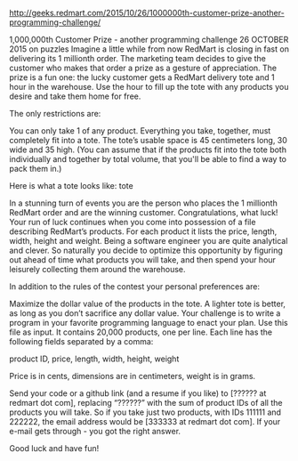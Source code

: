 http://geeks.redmart.com/2015/10/26/1000000th-customer-prize-another-programming-challenge/

1,000,000th Customer Prize - another programming challenge
26 OCTOBER 2015 on puzzles
Imagine a little while from now RedMart is closing in fast on delivering its 1 millionth order. The marketing team decides to give the customer who makes that order a prize as a gesture of appreciation. The prize is a fun one: the lucky customer gets a RedMart delivery tote and 1 hour in the warehouse. Use the hour to fill up the tote with any products you desire and take them home for free.

The only restrictions are:

You can only take 1 of any product. 
Everything you take, together, must completely fit into a tote. 
The tote’s usable space is 45 centimeters long, 30 wide and 35 high. (You can assume that if the products fit into the tote both individually and together by total volume, that you'll be able to find a way to pack them in.)

Here is what a tote looks like: 
tote

In a stunning turn of events you are the person who places the 1 millionth RedMart order and are the winning customer. Congratulations, what luck! Your run of luck continues when you come into possession of a file describing RedMart’s products. For each product it lists the price, length, width, height and weight. Being a software engineer you are quite analytical and clever. So naturally you decide to optimize this opportunity by figuring out ahead of time what products you will take, and then spend your hour leisurely collecting them around the warehouse.

In addition to the rules of the contest your personal preferences are:

Maximize the dollar value of the products in the tote. 
A lighter tote is better, as long as you don’t sacrifice any dollar value. 
Your challenge is to write a program in your favorite programming language to enact your plan. Use this file as input. It contains 20,000 products, one per line. Each line has the following fields separated by a comma:

product ID, price, length, width, height, weight

Price is in cents, dimensions are in centimeters, weight is in grams.

Send your code or a github link (and a resume if you like) to [?????? at redmart dot com], replacing “??????” with the sum of product IDs of all the products you will take. So if you take just two products, with IDs 111111 and 222222, the email address would be [333333 at redmart dot com]. If your e-mail gets through - you got the right answer.

Good luck and have fun!